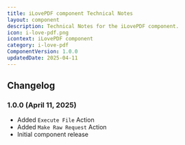 ```yaml
---
title: iLovePDF component Technical Notes
layout: component
description: Technical Notes for the iLovePDF component.
icon: i-love-pdf.png
icontext: iLovePDF component
category: i-love-pdf
ComponentVersion: 1.0.0
updatedDate: 2025-04-11
---
```


## Changelog

### 1.0.0 (April 11, 2025)

* Added `Execute File` Action
* Added `Make Raw Request` Action
* Initial component release